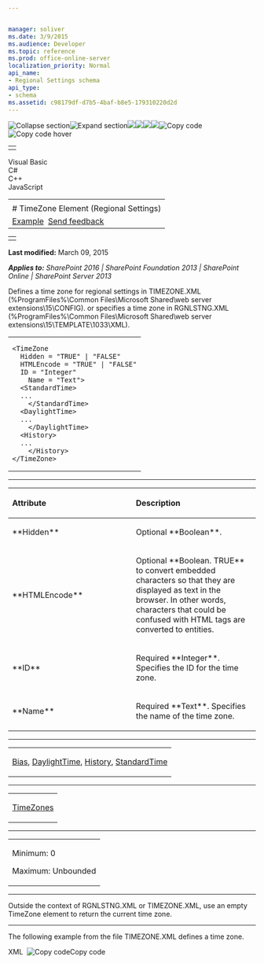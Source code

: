 ```yaml
---


manager: soliver
ms.date: 3/9/2015
ms.audience: Developer
ms.topic: reference
ms.prod: office-online-server
localization_priority: Normal
api_name:
- Regional Settings schema
api_type:
- schema
ms.assetid: c98179df-d7b5-4baf-b8e5-179310220d2d
---
```


![Collapse
section](../icons/collapse_all.gif "Collapse section")![Expand
section](../icons/expand_all.gif "Expand section")![](../icons/collapse_all.gif)![](../icons/expand_all.gif)![](../icons/dropdown.gif)![](../icons/dropdownHover.gif)![Copy
code](../icons/copycode.gif "Copy code")![Copy code
hover](../icons/copycodeHighlight.gif "Copy code hover")
<table>
<tbody>
<tr class="odd">
<td align="left"></td>
</tr>
</tbody>
</table>

Visual Basic  
C\#  
C++  
JavaScript  

<table>
<tbody>
<tr class="odd">
<td align="left"><span id="runningHeaderText"></span></td>
</tr>
<tr class="even">
<td align="left"># TimeZone Element (Regional Settings)</td>
</tr>
<tr class="odd">
<td align="left"><a href="#exampleToggle">Example</a>  <span id="headfeedbackarea" class="feedbackhead"><a href="javascript:SubmitFeedback(&#39;docthis@Microsoft.com&#39;,&#39;&#39;,&#39;&#39;,&#39;&#39;,&#39;1.0.18082.1225&#39;,&#39;%0\dThank%20you%20for%20your%20feedback.%20The%20developer%20writing%20teams%20use%20your%20feedback%20to%20improve%20documentation.%20While%20we%20are%20reviewing%20your%20feedback,%20we%20may%20send%20you%20e-mail%20to%20ask%20for%20clarification%20or%20feedback%20on%20a%20solution.%20We%20do%20not%20use%20your%20e-mail%20address%20for%20any%20other%20purpose%20and%20we%20delete%20it%20after%20we%20finish%20our%20review.%0\AFor%20further%20information%20about%20the%20privacy%20policies%20of%20Microsoft,%20please%20see%20http://privacy.microsoft.com/en-us/default.aspx.%0\A%0\d&#39;,&#39;Customer%20feedback&#39;);">Send feedback</a></span></td>
</tr>
</tbody>
</table>

<table>
<colgroup>
<col width="100%" />
</colgroup>
<tbody>
<tr class="odd">
<td align="left"></td>
</tr>
</tbody>
</table>

**Last modified:** March 09, 2015

***Applies to:** SharePoint 2016 | SharePoint Foundation 2013 |
SharePoint Online | SharePoint Server 2013*

Defines a time zone for regional settings in TIMEZONE.XML
(%ProgramFiles%\\Common Files\\Microsoft Shared\\web server
extensions\\15\\CONFIG). or specifies a time zone in RGNLSTNG.XML
(%ProgramFiles%\\Common Files\\Microsoft Shared\\web server
extensions\\15\\TEMPLATE\\1033\\XML).

<span codelanguage="other"></span>
<table>
<colgroup>
<col width="100%" />
</colgroup>
<tbody>
<tr class="odd">
<td align="left"><pre><code>&lt;TimeZone
  Hidden = &quot;TRUE&quot; | &quot;FALSE&quot;
  HTMLEncode = &quot;TRUE&quot; | &quot;FALSE&quot;
  ID = &quot;Integer&quot;
    Name = &quot;Text&quot;&gt;
  &lt;StandardTime&gt;
  ...
    &lt;/StandardTime&gt;
  &lt;DaylightTime&gt;
  ...
    &lt;/DaylightTime&gt;
  &lt;History&gt;
  ...
    &lt;/History&gt;
&lt;/TimeZone&gt;</code></pre></td>
</tr>
</tbody>
</table>


-----------------------------------------------------------------------------------------------------------------------------------------------------------------------------------------------

<table>
<colgroup>
<col width="50%" />
<col width="50%" />
</colgroup>
<thead>
<tr class="header">
<th align="left"><p>Attribute</p></th>
<th align="left"><p>Description</p></th>
</tr>
</thead>
<tbody>
<tr class="odd">
<td align="left"><p>**Hidden**</p></td>
<td align="left"><p>Optional **Boolean**.</p></td>
</tr>
<tr class="even">
<td align="left"><p>**HTMLEncode**</p></td>
<td align="left"><p>Optional **Boolean</span>. <span class="keyword">TRUE** to convert embedded characters so that they are displayed as text in the browser. In other words, characters that could be confused with HTML tags are converted to entities.</p></td>
</tr>
<tr class="odd">
<td align="left"><p>**ID**</p></td>
<td align="left"><p>Required **Integer**. Specifies the ID for the time zone.</p></td>
</tr>
<tr class="even">
<td align="left"><p>**Name**</p></td>
<td align="left"><p>Required **Text**. Specifies the name of the time zone.</p></td>
</tr>
</tbody>
</table>


---------------------------------------------------------------------------------------------------------------------------------------------------------------------------------------------------

<table>
<colgroup>
<col width="100%" />
</colgroup>
<tbody>
<tr class="odd">
<td align="left"><p><a href="bias-element-regional-settings.htm">Bias</a>, <a href="daylighttime-element-regional-settings.htm">DaylightTime</a>, <a href="history-element-regional-settings.htm">History</a>, <a href="standardtime-element-regional-settings.htm">StandardTime</a></p></td>
</tr>
</tbody>
</table>


----------------------------------------------------------------------------------------------------------------------------------------------------------------------------------------------------

<table>
<colgroup>
<col width="100%" />
</colgroup>
<tbody>
<tr class="odd">
<td align="left"><p><a href="timezones-element-regional-settings.htm">TimeZones</a></p></td>
</tr>
</tbody>
</table>


------------------------------------------------------------------------------------------------------------------------------------------------------------------------------------------------

<table>
<colgroup>
<col width="100%" />
</colgroup>
<tbody>
<tr class="odd">
<td align="left"><p>Minimum: 0</p>
<p>Maximum: Unbounded</p></td>
</tr>
</tbody>
</table>


----------------------------------------------------------------------------------------------------------------------------------------------------------------------------------------------------------------------------

Outside the context of RGNLSTNG.XML or TIMEZONE.XML, use an empty <span
class="keyword">TimeZone</span> element to return the current time zone.


------------------------------------------------------------------------------------------------------------------------------------------------------------------------------------------

The following example from the file TIMEZONE.XML defines a time zone.

<span codelanguage="xmlLang"></span>
XML 
<span class="copyCode" onclick="CopyCode(this)"
onkeypress="CopyCode_CheckKey(this, event)"
onmouseover="ChangeCopyCodeIcon(this)"
onmouseout="ChangeCopyCodeIcon(this)" tabindex="0">![Copy
code](../icons/copycode.gif "Copy code")Copy code</span>
    <TimeZone ID="13" Name="(GMT-08:00) Pacific Time (US and Canada); 
          Tijuana" Hidden="FALSE">
       <Bias>480</Bias>
       <StandardTime>
          <Bias>0</Bias>
          <Date>
             <Month>10</Month>
             <Day>5</Day>
             <Hour>2</Hour>
          </Date>
       </StandardTime>
       <DaylightTime>
          <Bias>-60</Bias>
          <Date>
             <Month>4</Month>
             <Day>1</Day>
             <Hour>2</Hour>
          </Date>
       </DaylightTime>
    </TimeZone>








